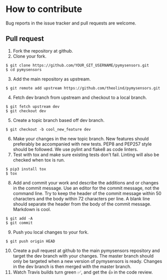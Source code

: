 # How to contribute

Bug reports in the issue tracker and pull requests are welcome.

## Pull request
1. Fork the repository at github.
2. Clone your fork.

  ```
  $ git clone https://github.com/YOUR_GIT_USERNAME/pymysensors.git
  $ cd pymysensors
  ```
3. Add the main repository as upstream.

  ```
  $ git remote add upstream https://github.com/theolind/pymysensors.git
  ```
4. Fetch dev branch from upstream and checkout to a local branch.

  ```
  $ git fetch upstream dev
  $ git checkout dev
  ```
5. Create a topic branch based off dev branch.

  ```
  $ git checkout -b cool_new_feature dev
  ```
6. Make your changes in the new topic branch. New features should preferably be accompanied with new tests. PEP8 and PEP257 style should be followed. We use pylint and flake8 as code linters.
7. Test with tox and make sure existing tests don't fail. Linting will also be checked when tox is run.

  ```
  $ pip3 install tox
  $ tox
  ```
8. Add and commit your work and describe the additions and or changes in the commit message. Use an editor for the commit message, not the command line. Try to keep the header of the commit message within 50 characters and the body within 72 characters per line. A blank line should separate the header from the body of the commit message. Markdown is cool.

  ```
  $ git add -A
  $ git commit
  ```
9. Push you local changes to your fork.

  ```
  $ git push origin HEAD
  ```
10. Create a pull request at github to the main pymysensors repository and target the dev branch with your changes. The master branch should only be targeted when a new version of pymysensors is ready. Changes in the dev branch is then merged with the master branch.
11. Watch Travis builds turn green :white_check_mark:, and get the :thumbsup: in the code review.
